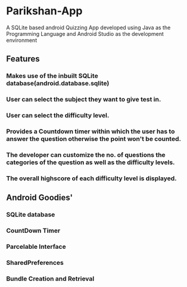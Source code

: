 # Parikshan-App
A SQLite based android Quizzing App developed using Java as the Programming Language and Android Studio as the development environment

## Features

### Makes use of the inbuilt SQLite database(android.database.sqlite)
### User can select the subject they want to give test in.
### User can select the difficulty level.
### Provides a Countdown timer within which the user has to answer the question otherwise the point won't be counted.
### The developer can customize the no. of questions the categories of the question as well as the difficulty levels.
### The overall highscore of each difficulty level is displayed.

## Android Goodies'

### SQLite database
### CountDown Timer
### Parcelable Interface
### SharedPreferences
### Bundle Creation and Retrieval

